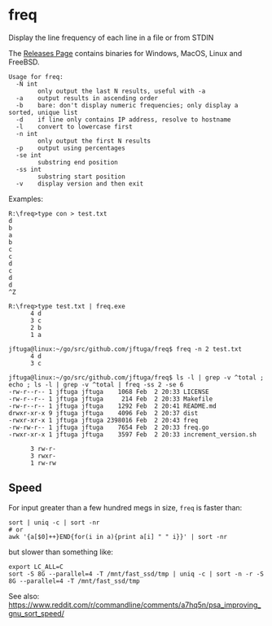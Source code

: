 # freq

Display the line frequency of each line in a file or from STDIN

The [Releases Page](https://github.com/jftuga/freq/releases) contains binaries for Windows, MacOS, Linux and FreeBSD.

```
Usage for freq:
  -N int
    	only output the last N results, useful with -a
  -a	output results in ascending order
  -b	bare: don't display numeric frequencies; only display a sorted, unique list
  -d	if line only contains IP address, resolve to hostname
  -l	convert to lowercase first
  -n int
    	only output the first N results
  -p	output using percentages
  -se int
    	substring end position
  -ss int
    	substring start position
  -v	display version and then exit
```

Examples:

```
R:\freq>type con > test.txt
d
b
a
b
c
c
d
c
d
d
^Z

R:\freq>type test.txt | freq.exe
      4 d
      3 c
      2 b
      1 a

jftuga@linux:~/go/src/github.com/jftuga/freq$ freq -n 2 test.txt
      4 d
      3 c

jftuga@linux:~/go/src/github.com/jftuga/freq$ ls -l | grep -v ^total ; echo ; ls -l | grep -v ^total | freq -ss 2 -se 6
-rw-r--r-- 1 jftuga jftuga    1068 Feb  2 20:33 LICENSE
-rw-r--r-- 1 jftuga jftuga     214 Feb  2 20:33 Makefile
-rw-r--r-- 1 jftuga jftuga    1292 Feb  2 20:41 README.md
drwxr-xr-x 9 jftuga jftuga    4096 Feb  2 20:37 dist
-rwxr-xr-x 1 jftuga jftuga 2398016 Feb  2 20:43 freq
-rw-rw-r-- 1 jftuga jftuga    7654 Feb  2 20:33 freq.go
-rwxr-xr-x 1 jftuga jftuga    3597 Feb  2 20:33 increment_version.sh

      3	rw-r-
      3	rwxr-
      1	rw-rw
```

## Speed

For input greater than a few hundred megs in size, `freq` is faster than:

    sort | uniq -c | sort -nr
    # or
    awk '{a[$0]++}END{for(i in a){print a[i] " " i}}' | sort -nr
    
but slower than something like:

    export LC_ALL=C
    sort -S 8G --parallel=4 -T /mnt/fast_ssd/tmp | uniq -c | sort -n -r -S 8G --parallel=4 -T /mnt/fast_ssd/tmp
    
See also:  https://www.reddit.com/r/commandline/comments/a7hq5n/psa_improving_gnu_sort_speed/
    
